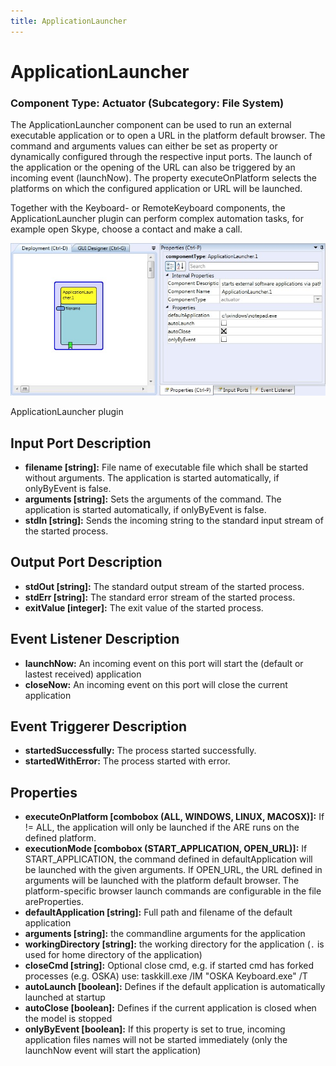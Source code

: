 ```yaml
---
title: ApplicationLauncher
---
```


# ApplicationLauncher

### Component Type: Actuator (Subcategory: File System)

The ApplicationLauncher component can be used to run an external executable application or to open a URL in the platform default browser.
The command and arguments values can either be set as property or dynamically configured through the respective input ports.
The launch of the application or the opening of the URL can also be triggered by an incoming event (launchNow).
The property executeOnPlatform selects the platforms on which the configured application or URL will be launched.

Together with the Keyboard- or RemoteKeyboard components, the ApplicationLauncher plugin can perform complex automation tasks, for example open Skype, choose a contact and make a call.

![Screenshot: ApplicationLauncher plugin](./img/ApplicationLauncher.jpg "Screenshot: ApplicationLauncher plugin")

ApplicationLauncher plugin

## Input Port Description

- **filename \[string\]:** File name of executable file which shall be started without arguments.
  The application is started automatically, if onlyByEvent is false.
- **arguments \[string\]:** Sets the arguments of the command.
  The application is started automatically, if onlyByEvent is false.
- **stdIn \[string\]:** Sends the incoming string to the standard input stream of the started process.

## Output Port Description

- **stdOut \[string\]:** The standard output stream of the started process.
- **stdErr \[string\]:** The standard error stream of the started process.
- **exitValue \[integer\]:** The exit value of the started process.

## Event Listener Description

- **launchNow:** An incoming event on this port will start the (default or lastest received) application
- **closeNow:** An incoming event on this port will close the current application

## Event Triggerer Description

- **startedSuccessfully:** The process started successfully.
- **startedWithError:** The process started with error.

## Properties

- **executeOnPlatform \[combobox (ALL, WINDOWS, LINUX, MACOSX)\]:** If != ALL, the application will only be launched if the ARE runs on the defined platform.
- **executionMode \[combobox (START_APPLICATION, OPEN_URL)\]:** If START_APPLICATION, the command defined in defaultApplication will be launched with the given arguments.
  If OPEN_URL, the URL defined in arguments will be launched with the platform default browser.
  The platform-specific browser launch commands are configurable in the file areProperties.
- **defaultApplication \[string\]:** Full path and filename of the default application
- **arguments \[string\]:** the commandline arguments for the application
- **workingDirectory \[string\]:** the working directory for the application (`.` is used for home directory of the application)
- **closeCmd \[string\]:** Optional close cmd, e.g. if started cmd has forked processes (e.g. OSKA) use: taskkill.exe /IM "OSKA Keyboard.exe" /T
- **autoLaunch \[boolean\]:** Defines if the default application is automatically launched at startup
- **autoClose \[boolean\]:** Defines if the current application is closed when the model is stopped
- **onlyByEvent \[boolean\]:** If this property is set to true, incoming application files names will not be started immediately (only the launchNow event will start the application)
